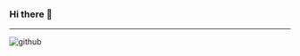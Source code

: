 ### Hi there 👋

---
![github]([https://cloud.githubusercontent.com/assets/17016297/18839843/0e06a67a-83d2-11e6-993a-b35a182500e0.png](https://icons8.com/icon/3tC9EQumUAuq/github))
